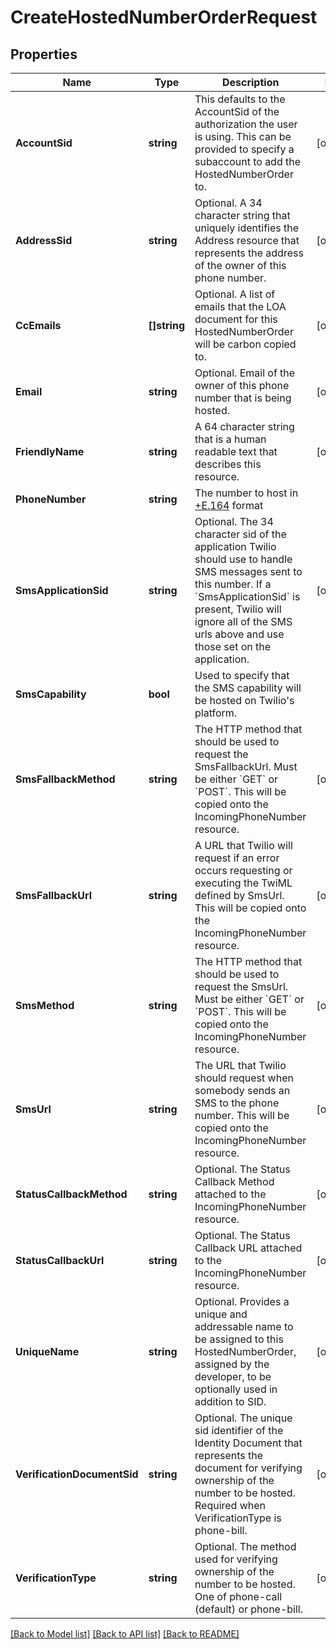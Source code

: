 # CreateHostedNumberOrderRequest

## Properties

Name | Type | Description | Notes
------------ | ------------- | ------------- | -------------
**AccountSid** | **string** | This defaults to the AccountSid of the authorization the user is using. This can be provided to specify a subaccount to add the HostedNumberOrder to. | [optional] 
**AddressSid** | **string** | Optional. A 34 character string that uniquely identifies the Address resource that represents the address of the owner of this phone number. | [optional] 
**CcEmails** | **[]string** | Optional. A list of emails that the LOA document for this HostedNumberOrder will be carbon copied to. | [optional] 
**Email** | **string** | Optional. Email of the owner of this phone number that is being hosted. | [optional] 
**FriendlyName** | **string** | A 64 character string that is a human readable text that describes this resource. | [optional] 
**PhoneNumber** | **string** | The number to host in [+E.164](https://en.wikipedia.org/wiki/E.164) format | 
**SmsApplicationSid** | **string** | Optional. The 34 character sid of the application Twilio should use to handle SMS messages sent to this number. If a &#x60;SmsApplicationSid&#x60; is present, Twilio will ignore all of the SMS urls above and use those set on the application. | [optional] 
**SmsCapability** | **bool** | Used to specify that the SMS capability will be hosted on Twilio&#39;s platform. | 
**SmsFallbackMethod** | **string** | The HTTP method that should be used to request the SmsFallbackUrl. Must be either &#x60;GET&#x60; or &#x60;POST&#x60;. This will be copied onto the IncomingPhoneNumber resource. | [optional] 
**SmsFallbackUrl** | **string** | A URL that Twilio will request if an error occurs requesting or executing the TwiML defined by SmsUrl. This will be copied onto the IncomingPhoneNumber resource. | [optional] 
**SmsMethod** | **string** | The HTTP method that should be used to request the SmsUrl. Must be either &#x60;GET&#x60; or &#x60;POST&#x60;.  This will be copied onto the IncomingPhoneNumber resource. | [optional] 
**SmsUrl** | **string** | The URL that Twilio should request when somebody sends an SMS to the phone number. This will be copied onto the IncomingPhoneNumber resource. | [optional] 
**StatusCallbackMethod** | **string** | Optional. The Status Callback Method attached to the IncomingPhoneNumber resource. | [optional] 
**StatusCallbackUrl** | **string** | Optional. The Status Callback URL attached to the IncomingPhoneNumber resource. | [optional] 
**UniqueName** | **string** | Optional. Provides a unique and addressable name to be assigned to this HostedNumberOrder, assigned by the developer, to be optionally used in addition to SID. | [optional] 
**VerificationDocumentSid** | **string** | Optional. The unique sid identifier of the Identity Document that represents the document for verifying ownership of the number to be hosted. Required when VerificationType is phone-bill. | [optional] 
**VerificationType** | **string** | Optional. The method used for verifying ownership of the number to be hosted. One of phone-call (default) or phone-bill. | [optional] 

[[Back to Model list]](../README.md#documentation-for-models) [[Back to API list]](../README.md#documentation-for-api-endpoints) [[Back to README]](../README.md)


